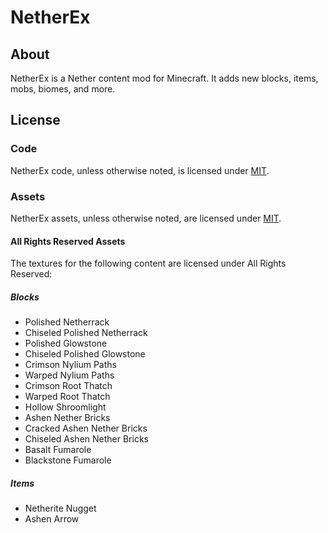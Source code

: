 # NetherEx

## About

NetherEx is a Nether content mod for Minecraft. It adds new blocks, items, mobs, biomes, and more.

## License

### Code

NetherEx code, unless otherwise noted, is licensed under [MIT](LICENSE).

### Assets

NetherEx assets, unless otherwise noted, are licensed under [MIT](LICENSE).

#### All Rights Reserved Assets

The textures for the following content are licensed under All Rights Reserved:

##### Blocks

- Polished Netherrack
- Chiseled Polished Netherrack
- Polished Glowstone
- Chiseled Polished Glowstone
- Crimson Nylium Paths
- Warped Nylium Paths
- Crimson Root Thatch
- Warped Root Thatch
- Hollow Shroomlight
- Ashen Nether Bricks
- Cracked Ashen Nether Bricks
- Chiseled Ashen Nether Bricks
- Basalt Fumarole
- Blackstone Fumarole

##### Items

- Netherite Nugget
- Ashen Arrow